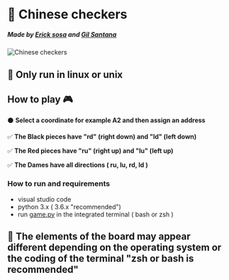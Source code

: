 # 🎯 Chinese checkers

##### Made by [Erick sosa](https://github.com/ericksosagarcia) and [Gil Santana](https://github.com/ghaerdi)

![Chinese checkers](https://i.ibb.co/dgb4M68/Captura-de-pantalla-de-2020-02-02-17-47-59.png)

## 🐧 Only run in linux or unix

## How to play 🎮
 ⚫ **Select a coordinate for example A2 and then assign an address**
 
 ✅ **The Black pieces have "rd" (right down) and "ld" (left down)**
 
 ✅ **The Red pieces have "ru" (right up) and "lu" (left up)**
 
 ✅ **The Dames have all directions  ( ru, lu, rd, ld )**

### How to run and requirements
  * visual studio code
  * python 3.x ( 3.6.x "recommended")
  * run [game.py]() in the integrated terminal ( bash or zsh )
## 🚧 The elements of the board may appear different depending on the operating system or the coding of the terminal "zsh or bash is recommended"
